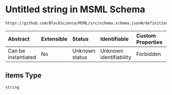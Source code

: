 # Untitled string in MSML Schema

```txt
https://github.com/BlockScience/MSML/src/schema.schema.json#/definitions/Policy/properties/codomain/items
```



| Abstract            | Extensible | Status         | Identifiable            | Custom Properties | Additional Properties | Access Restrictions | Defined In                                                                  |
| :------------------ | :--------- | :------------- | :---------------------- | :---------------- | :-------------------- | :------------------ | :-------------------------------------------------------------------------- |
| Can be instantiated | No         | Unknown status | Unknown identifiability | Forbidden         | Allowed               | none                | [schema.schema.json\*](../../out/schema.schema.json "open original schema") |

## items Type

`string`
